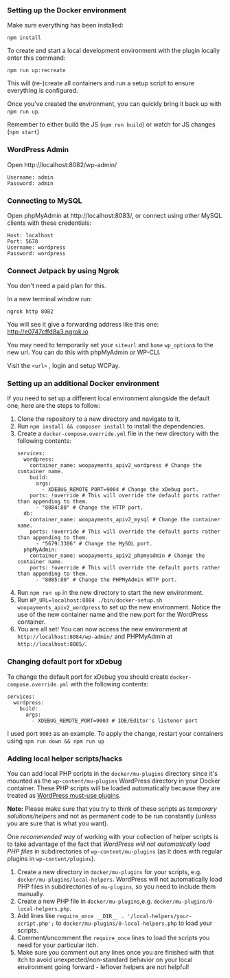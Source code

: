 ### Setting up the Docker environment

Make sure everything has been installed:

`npm install`

To create and start a local development environment with the plugin locally enter this command:

`npm run up:recreate`

This will (re-)create all containers and run a setup script to ensure everything is configured. 

Once you've created the environment, you can quickly bring it back up with `npm run up`.

Remember to either build the JS (`npm run build`) or watch for JS changes (`npm start`)

### WordPress Admin
Open http://localhost:8082/wp-admin/
```
Username: admin
Password: admin
```

### Connecting to MySQL
Open phpMyAdmin at http://localhost:8083/, or connect using other MySQL clients with these credentials:
```
Host: localhost
Port: 5678
Username: wordpress
Password: wordpress
```

### Connect Jetpack by using Ngrok
You don't need a paid plan for this.

In a new terminal window run:

```
ngrok http 8082
```

You will see it give a forwarding address like this one:
 http://e0747cffd8a3.ngrok.io
 
You may need to temporarily set your `siteurl` and `home` `wp_option`s to the new url. You can do this with phpMyAdmin or WP-CLI.

Visit the `<url>` , login and setup WCPay.

### Setting up an additional Docker environment

If you need to set up a different local environment alongside the default one, here are the steps to follow:
1. Clone the repository to a new directory and navigate to it.
2. Run `npm install && composer install` to install the dependencies.
3. Create a `docker-compose.override.yml` file in the new directory with the following contents:
    ```
    services:
      wordpress:
        container_name: woopayments_apiv2_wordpress # Change the container name.
        build:
          args:
            - XDEBUG_REMOTE_PORT=9004 # Change the xDebug port.
        ports: !override # This will override the default ports rather than appending to them.
          - "8084:80" # Change the HTTP port.
      db:
        container_name: woopayments_apiv2_mysql # Change the container name.
        ports: !override # This will override the default ports rather than appending to them.
          - "5679:3306" # Change the MySQL port.
      phpMyAdmin:
        container_name: woopayments_apiv2_phpmyadmin # Change the container name.
        ports: !override # This will override the default ports rather than appending to them.
          - "8085:80" # Change the PHPMyAdmin HTTP port.
    ```
4. Run `npm run up` in the new directory to start the new environment.
5. Run `WP_URL=localhost:8084 ./bin/docker-setup.sh woopayments_apiv2_wordpress` to set up the new environment. Notice the use of the new container name and the new port for the WordPress container.
6. You are all set! You can now access the new environment at `http://localhost:8084/wp-admin/` and PHPMyAdmin at `http://localhost:8085/`.

### Changing default port for xDebug
To change the default port for xDebug you should create `docker-compose.override.yml` with the following contents:
```
services:
  wordpress:
    build:
      args:
        - XDEBUG_REMOTE_PORT=9003 # IDE/Editor's listener port
```
I used port `9003` as an example.
To apply the change, restart your containers using `npm run down && npm run up`

### Adding local helper scripts/hacks

You can add local PHP scripts in the `docker/mu-plugins` directory since it's mounted as the `wp-content/mu-plugins` WordPress directory in your Docker container. These PHP scripts will be loaded automatically because they are treated as [WordPress must-use plugins](https://developer.wordpress.org/advanced-administration/plugins/mu-plugins/).

**Note:** Please make sure that you try to think of these scripts as _temporary solutions/helpers_ and not as permanent code to be run constantly (unless you are sure that is what you want). 

One _recommended way_ of working with your collection of helper scripts is to take advantage of the fact that _WordPress will not automatically load PHP files_ in subdirectories of `wp-content/mu-plugins` (as it does with regular plugins in `wp-content/plugins`).

1. Create a new directory in `docker/mu-plugins` for your scripts, e.g. `docker/mu-plugins/local-helpers`. WordPress will not automatically load PHP files in subdirectories of `mu-plugins`, so you need to include them manually.
2. Create a new PHP file in `docker/mu-plugins`,e.g. `docker/mu-plugins/0-local-helpers.php`.
3. Add lines like `require_once __DIR__ . '/local-helpers/your-script.php';` to `docker/mu-plugins/0-local-helpers.php` to load your scripts.
4. Comment/uncomment the `require_once` lines to load the scripts you need for your particular itch.
5. Make sure you comment out any lines once you are finished with that itch to avoid unexpected/non-standard behavior on your local environment going forward - leftover helpers are not helpful!
